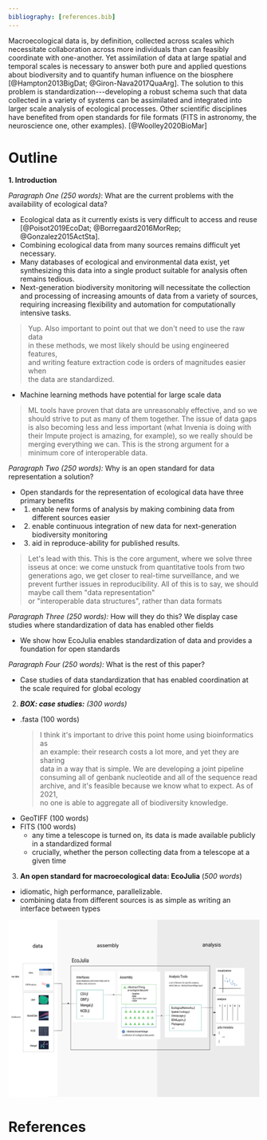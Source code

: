 ```yaml
---
bibliography: [references.bib]
---
```

Macroecological data is, by definition, collected across scales which necessitate collaboration across more individuals than can feasibly coordinate with one-another. Yet assimilation of data at large spatial and temporal scales is necessary to answer both pure and applied questions about biodiversity and to quantify human influence on the biosphere [@Hampton2013BigDat; @Giron-Nava2017QuaArg]. The solution to this problem is standardization---developing a robust schema such that data collected in a variety of systems can be assimilated and integrated into larger scale analysis of ecological processes. Other scientific disciplines have benefited from open standards for file formats (FITS in astronomy, the neuroscience one, other examples). [@Woolley2020BioMar]


# Outline

**1. Introduction**

_Paragraph One (250 words)_: What are the current problems with the availability of ecological data?
   - Ecological data as it currently exists is very difficult to access and reuse  [@Poisot2019EcoDat; @Borregaard2016MorRep; @Gonzalez2015ActSta].
   - Combining ecological data from many sources remains difficult yet necessary.
   - Many databases of ecological and environmental data exist, yet synthesizing this data into a single product suitable for analysis often remains tedious.
   - Next-generation biodiversity monitoring will necessitate the collection and processing of increasing amounts of data from a variety of sources, requiring increasing flexibility and automation for computationally intensive tasks.
   > Yup. Also important to point out that we don't need to use the raw data  
   in these methods, we most likely should be using engineered features,  
   and writing feature extraction code is orders of magnitudes easier when  
   the data are standardized.
   - Machine learning methods have potential for large scale data
   > ML tools have proven that data are unreasonably  effective, and so we should strive to put as many of them together. The issue of data gaps is also becoming less and less important (what Invenia is doing with their Impute project is amazing, for example), so we really should be merging everything we can. This is the strong argument for a minimum core of interoperable data.


_Paragraph Two (250 words):_ Why is an open standard for data representation a solution?
- Open standards for the representation of ecological data have three primary benefits
- 1) enable new forms of analysis by making combining data from different sources easier
- 2) enable continuous integration of new data for next-generation biodiversity monitoring
- 3) aid in reproduce-ability for published results.
> Let's lead with this. This is the core argument, where we solve three  
isseus at once: we come unstuck from quantitative tools from two  
generations ago, we get closer to real-time surveillance, and we  
prevent further issues in reproducibility.
> All of this is to say, we should maybe call them "data representation"  
or "interoperable data structures", rather than data formats



_Paragraph Three (250 words):_ How will they do this? We display case studies where standardization of data has enabled other fields
- We show how EcoJulia enables standardization of data and provides a foundation for open standards

_Paragraph Four (250 words):_ What is the rest of this paper?
- Case studies of data standardization that has enabled coordination at the scale required for global ecology

2. _**BOX: case studies:** (300 words)_
- .fasta (100 words)
   > I think it's important to drive this point home using bioinformatics as  
   an example: their research costs a lot more, and yet they are sharing  
   data in a way that is simple. We are developing a joint pipeline  
   consuming all of genbank nucleotide and all of the sequence read  
   archive, and it's feasible because we know what to expect. As of 2021,  
   no one is able to aggregate all of biodiversity knowledge.
- GeoTIFF (100 words)
- FITS (100 words)
   - any time a telescope is turned on, its data is made available publicly in a standardized formal
   - crucially, whether the person collecting data from a telescope at a given time

3. **An open standard for macroecological data: EcoJulia** (_500 words_)
- idiomatic, high performance, parallelizable.
- combining data from different sources is as simple as writing an interface between types  



![the caption](./figures/concept.png)


# References

